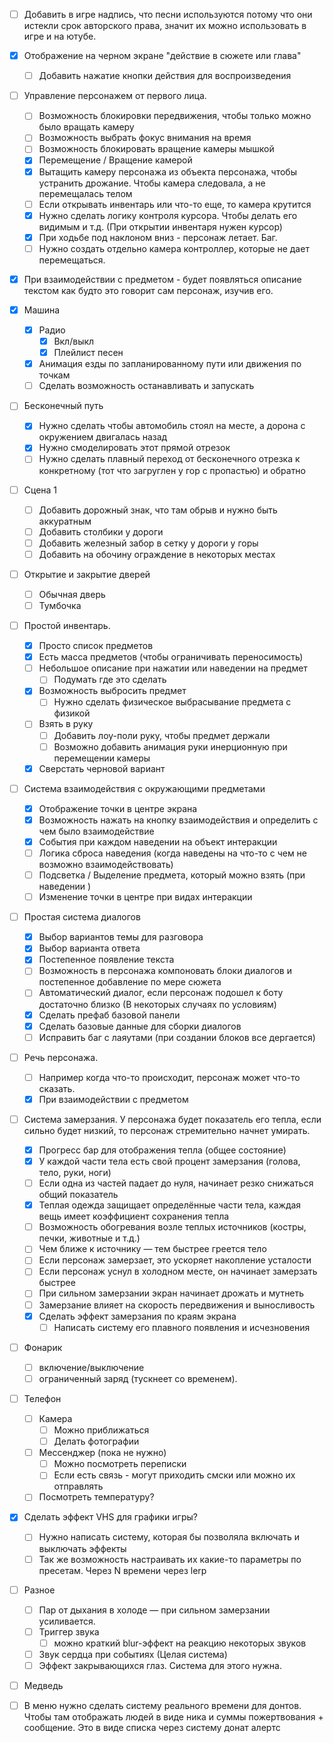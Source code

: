- [ ] Добавить в игре надпись, что песни используются потому что они истекли срок авторского права, значит их можно использовать в игре и на ютубе.
      
- [x] Отображение на черном экране "действие в сюжете или глава"
	- [ ] Добавить нажатие кнопки действия для воспроизведения
      
- [ ] Управление персонажем от первого лица.
	- [ ] Возможность блокировки передвижения, чтобы только можно было вращать камеру
	- [ ] Возможность выбрать фокус внимания на время
	- [ ] Возможность блокировать вращение камеры мышкой
	- [x] Перемещение / Вращение камерой
	- [x] Вытащить камеру персонажа из объекта персонажа, чтобы устранить дрожание. Чтобы камера следовала, а не перемещалась телом
	- [ ] Если открывать инвентарь или что-то еще, то камера крутится
	- [x] Нужно сделать логику контроля курсора. Чтобы делать его видимым и т.д. (При  открытии инвентаря нужен курсор)
	- [x] При ходьбе под наклоном вниз - персонаж летает. Баг.
	- [ ] Нужно создать отдельно камера контроллер, которые не дает перемещаться.
	   
- [x] При взаимодействии с предметом - будет появляться описание текстом как будто это говорит сам персонаж, изучив его.

- [x] Машина
	- [x] Радио
		- [x] Вкл/выкл
		- [x] Плейлист песен
	- [x] Анимация езды по запланированному пути или движения по точкам
	- [ ] Сделать возможность останавливать и запускать
	      
- [ ] Бесконечный путь
	- [x] Нужно сделать чтобы автомобиль стоял на месте, а дорона с окружением двигалась назад
	- [x] Нужно смоделировать этот прямой отрезок
	- [ ] Нужно сделать плавный переход от бесконечного отрезка к конкретному (тот что загруглен у гор с пропастью) и обратно
	      
- [ ] Сцена 1
	- [ ] Добавить дорожный знак, что там обрыв и нужно быть аккуратным
	- [ ] Добавить столбики у дороги
	- [ ] Добавить железный забор в сетку у дороги у горы
	- [ ] Добавить на обочину ограждение в некоторых местах
   
- [ ] Открытие и закрытие дверей
	- [ ] Обычная дверь
	- [ ] Тумбочка
	   
- [ ] Простой инвентарь.
	- [x] Просто список предметов
	- [x] Есть масса предметов (чтобы ограничивать переносимость)
	- [ ] Небольшое описание при нажатии или наведении на предмет
		- [ ] Подумать где это сделать
	- [x] Возможность выбросить предмет
		- [ ] Нужно сделать физическое выбрасывание предмета с физикой
	- [ ] Взять в руку
		- [ ] Добавить лоу-поли руку, чтобы предмет держали
		- [ ] Возможно добавить анимация руки инерционную при перемещении камеры
	- [x] Сверстать черновой вариант
	   
- [ ] Система взаимодействия с окружающими предметами
	- [x] Отображение точки в центре экрана
	- [x] Возможность нажать на кнопку взаимодействия и определить с чем было взаимодействие
	- [x] События при каждом наведении на объект интеракции
	- [ ] Логика сброса наведения (когда наведены на что-то с чем не возможно взаимодействовать)
	- [ ] Подсветка / Выделение предмета, который можно взять (при наведении )
	- [ ] Изменение точки в центре при видах интеракции
		   
- [ ] Простая система диалогов
	- [x] Выбор вариантов темы для разговора
	- [x] Выбор варианта ответа
	- [x] Постепенное появление текста
	- [ ] Возможность в персонажа компоновать блоки диалогов и постепенное добавление по мере сюжета
	- [ ] Автоматический диалог, если персонаж подошел к боту достаточно близко (В некоторых случаях по условиям)
	- [x] Сделать префаб базовой панели
	- [x] Сделать базовые данные для сборки диалогов
	- [ ] Исправить баг с лаяутами (при создании блоков все дергается)
	   
- [ ] Речь персонажа. 
	- [ ] Например когда что-то происходит, персонаж может что-то сказать.
	- [x] При взаимодействии с предметом
	   
- [ ] Система замерзания. У персонажа будет показатель его тепла, если сильно будет низкий, то персонаж стремительно начнет умирать.
	- [x] Прогресс бар для отображения тепла (общее состояние)
	- [x] У каждой части тела есть свой процент замерзания (голова, тело, руки, ноги)
	- [ ] Если одна из частей падает до нуля, начинает резко снижаться общий показатель
	- [x] Теплая одежда защищает определённые части тела, каждая вещь имеет коэффициент сохранения тепла
	- [ ] Возможность обогревания возле теплых источников (костры, печки, животные и т.д.)
	- [ ] Чем ближе к источнику — тем быстрее греется тело
	- [ ] Если персонаж замерзает, это ускоряет накопление усталости
	- [ ] Если персонаж уснул в холодном месте, он начинает замерзать быстрее
	- [ ] При сильном замерзании экран начинает дрожать и мутнеть
	- [ ] Замерзание влияет на скорость передвижения и выносливость
	- [x] Сделать эффект замерзания по краям экрана
		- [ ] Написать систему его плавного появления и исчезновения
	      
- [ ] Фонарик
	- [ ] включение/выключение
	- [ ] ограниченный заряд (тускнеет со временем).
	   
- [ ] Телефон
	- [ ] Камера
		- [ ] Можно приближаться
		- [ ] Делать фотографии
	- [ ] Мессенджер (пока не нужно)
		- [ ] Можно посмотреть переписки
		- [ ] Если есть связь - могут приходить смски или можно их отправлять
	- [ ] Посмотреть температуру?
		   
- [x] Сделать эффект VHS для графики игры?
	- [ ] Нужно написать систему, которая бы позволяла включать и выключать эффекты
	- [ ] Так же возможность настраивать их какие-то параметры по пресетам. Через N времени через lerp
		   
- [ ] Разное
	- [ ] Пар от дыхания в холоде — при сильном замерзании усиливается.
	- [ ] Триггер звука
		- [ ] можно краткий blur-эффект на реакцию некоторых звуков
	- [ ] Звук сердца при событиях (Целая система)
	- [ ] Эффект закрывающихся глаз. Система для этого нужна.
	      
- [ ] Медведь
      
- [ ] В меню нужно сделать систему реального времени для донтов. Чтобы там отображать людей в виде ника и суммы пожертвования + сообщение. Это в виде списка через систему донат алертс